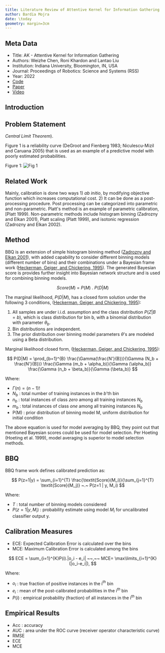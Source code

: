 ```yaml
---
title: Literature Review of Attentive Kernel for Information Gathering
author: Bardia Mojra
date: \today
geometry: margin=3cm
---
```


## Meta Data

- Title: AK - Attentive Kernel for Information Gathering
- Authors: Weizhe Chen, Roni Khardon and Lantao Liu
- Institution: Indiana University, Bloomington, IN, USA
- Journal: Proceedings of Robotics: Science and Systems (RSS)
- Year: 2022
- [Code](https://github.com/weizhe-chen/attentive_kernels)
- [Paper](https://arxiv.org/pdf/2205.06426.pdf)
- [Video](https://www.youtube.com/watch?v=qpoxSF5S9zk)

## Introduction

## Problem Statement

_Central Limit Theorem_).

Figure 1 is a reliability curve (DeGroot and Fienberg 1983; Niculescu-Mizil and
Caruana 2005) that is used as an example of a predictive model with poorly
estimated probabilities.

Figure 1:
![Fig 1](https://www.ncbi.nlm.nih.gov/pmc/articles/PMC4410090/bin/nihms679964f1.jpg)

## Related Work

Mainly, calibration is done two ways 1) _ab initio_, by modifying objective
function which increases computational cost. 2) It can be done as a
post-processing procedure. Post processing can be categorized into parametric
and non-parametric. Platt's method is an example of parametric calibration,
[Platt 1999). Non-parametric methods include histogram binning (Zadrozny and Elkan
2001), Platt scaling (Platt 1999), and isotonic regression (Zadrozny and Elkan
2002).

## Method

BBQ is an extension of simple histogram binning method ([Zadrozny and Elkan 2001](http://citeseerx.ist.psu.edu/viewdoc/download?doi=10.1.1.29.3039&rep=rep1&type=pdf)), with added capability to consider different binning models (different number
of bins) and their combinations under a Bayesian frame work ([Heckerman, Geiger,
and Chickering,
1995](https://link.springer.com/content/pdf/10.1007/BF00994016.pdf)).
The generated Bayesian score is provides further insight into Bayesian network
structure and is used for combining binning models.

$$ \textit{Score}(M) ~=~ P(M)~.~P(D | M) $$

The marginal likelihood, $P(D | M)$, has a closed form solution under the
following 3 conditions,
([Heckerman, Geiger, and Chickering, 1995](https://link.springer.com/content/pdf/10.1007/BF00994016.pdf)):

1. All samples are under i.i.d. assumption and the class distribution $P(Z|B=b)$,
   which is class distribution for bin b, with a binomial distribution with
   parameter $θ_b$.
2. Bin distributions are independent.
3. The prior distribution over binning model parameters $θ$'s are modeled using a
   Beta distribution.

Marginal likelihood closed form, ([Heckerman, Geiger, and Chickering, 1995](https://link.springer.com/content/pdf/10.1007/BF00994016.pdf)):

$$
P(D|M) = \prod_{b=1}^{B} \frac{\Gamma(\frac{N'}{B})}{\Gamma (N_b + \frac{N'}{B})}
\frac{\Gamma (m_b + \alpha_b)}{\Gamma (\alpha_b)}
\frac{\Gamma (n_b + \beta_b)}{\Gamma (\beta_b)}
$$

Where:

- $\Gamma(n) = (n-1)!$
- $N_b$ : total number of training instances in the $b$'th bin
- $n_b$ : total instances of class _zero_ among all training instances $N_b$
- $m_b$ : total instances of class _one_ among all training instances $N_b$
- P(M) : prior distribution of binning model M, uniform distribution for initial
  condition

The above equation is used for model averaging by BBQ, they point out that mentioned
Bayesian scores could be used for model selection. Per Hoeting (Hoeting et al. 1999),
model averaging is superior to model selection methods.

## BBQ

BBQ frame work defines calibrated prediction as:

$$
P(z=1|y) = \sum_{i=1}^{T} \frac{\textit{Score}(M_i)}{\sum_{j=1}^{T} \textit{Score}(M_j)}
~.~ P(z=1 | y, M_i)
$$

Where:

- $T$ : total number of binning models considered
- $P(z=1 | y, M_i)$ : probability estimate using model $M_i$ for uncalibrated
  classifier output y.

## Calibration Measures

- ECE: Expected Calibration Error is calculated over the bins
- MCE: Maximum Calibration Error is calculated among the bins

$$
ECE = \sum_{i=1}^{K}P(i).|o_i - e_i| ~~,~~ MCE= \max\limits_{i=1}^{K}(|o_i-e_i|),
$$

Where:

- $o_i$ : true fraction of positive instances in the i$^{th}$ bin
- $e_i$ : mean of the post-calibrated probabilities in the i$^{th}$ bin
- $P(i)$ : empirical probability (fraction) of all instances in the i$^{th}$ bin

## Empirical Results

- Acc : accuracy
- AUC : area under the ROC curve (receiver operator characteristic curve)
- RMSE
- ECE
- MCE
